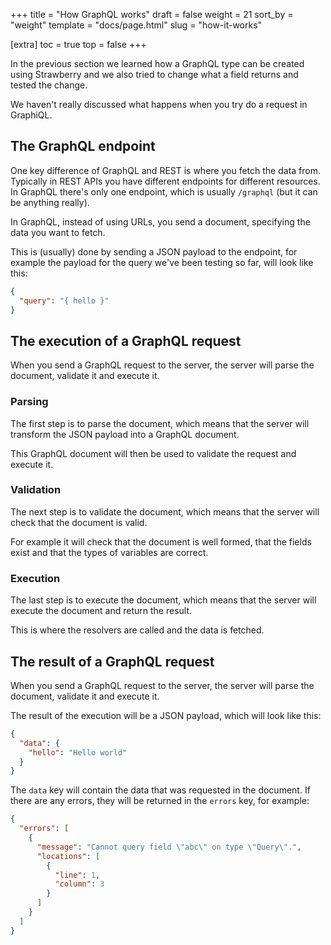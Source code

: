 +++
title = "How GraphQL works"
draft = false
weight = 21
sort_by = "weight"
template = "docs/page.html"
slug = "how-it-works"

[extra]
toc = true
top = false
+++

In the previous section we learned how a GraphQL type can be created using
Strawberry and we also tried to change what a field returns and tested the
change.

We haven't really discussed what happens when you try do a request in GraphiQL.

## The GraphQL endpoint

One key difference of GraphQL and REST is where you fetch the data from.
Typically in REST APIs you have different endpoints for different resources. In
GraphQL there's only one endpoint, which is usually `/graphql` (but it can be
anything really).

In GraphQL, instead of using URLs, you send a document, specifying the data you
want to fetch.

This is (usually) done by sending a JSON payload to the endpoint, for example
the payload for the query we've been testing so far, will look like this:

```json
{
  "query": "{ hello }"
}
```

## The execution of a GraphQL request

When you send a GraphQL request to the server, the server will parse the
document, validate it and execute it.

### Parsing

The first step is to parse the document, which means that the server will
transform the JSON payload into a GraphQL document.

This GraphQL document will then be used to validate the request and execute it.

### Validation

The next step is to validate the document, which means that the server will
check that the document is valid.

For example it will check that the document is well formed, that the fields
exist and that the types of variables are correct.

### Execution

The last step is to execute the document, which means that the server will
execute the document and return the result.

This is where the resolvers are called and the data is fetched.

## The result of a GraphQL request

When you send a GraphQL request to the server, the server will parse the
document, validate it and execute it.

The result of the execution will be a JSON payload, which will look like this:

```json
{
  "data": {
    "hello": "Hello world"
  }
}
```

The `data` key will contain the data that was requested in the document. If
there are any errors, they will be returned in the `errors` key, for example:

```json
{
  "errors": [
    {
      "message": "Cannot query field \"abc\" on type \"Query\".",
      "locations": [
        {
          "line": 1,
          "column": 3
        }
      ]
    }
  ]
}
```
